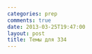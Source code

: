 ```yaml
---
categories: prep
comments: true
date: 2013-03-25T19:47:00
layout: post
title: Темы для 334
---
```


